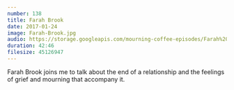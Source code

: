 ```yaml
---
number: 138
title: Farah Brook
date: 2017-01-24
image: Farah-Brook.jpg
audio: https://storage.googleapis.com/mourning-coffee-episodes/Farah%20Brook%20Release.mp3
duration: 42:46
filesize: 45126947
---
```


Farah Brook joins me to talk about the end of a relationship and the feelings of grief and mourning that accompany it.
